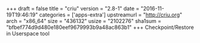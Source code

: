+++
draft = false
title = "criu"
version = "2.8-1"
date = "2016-11-19T19:46:19"
categories = ['apps-extra']
upstreamurl = "http://criu.org"
arch = "x86_64"
size = "436132"
usize = "2102276"
sha1sum = "bfbef774d9d480e180eef9679993b9a48ac863b1"
+++
Checkpoint/Restore in Userspace tool